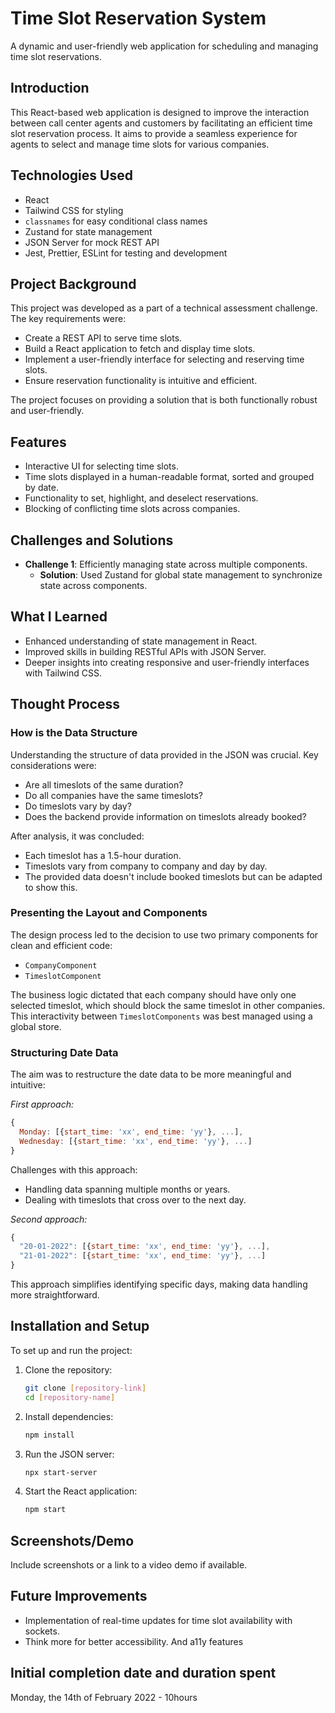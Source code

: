 # Time Slot Reservation System

A dynamic and user-friendly web application for scheduling and managing time slot reservations.

## Introduction

This React-based web application is designed to improve the interaction between call center agents and customers by facilitating an efficient time slot reservation process. It aims to provide a seamless experience for agents to select and manage time slots for various companies.

## Technologies Used

- React
- Tailwind CSS for styling
- `classnames` for easy conditional class names
- Zustand for state management
- JSON Server for mock REST API
- Jest, Prettier, ESLint for testing and development

## Project Background

This project was developed as a part of a technical assessment challenge. The key requirements were:

- Create a REST API to serve time slots.
- Build a React application to fetch and display time slots.
- Implement a user-friendly interface for selecting and reserving time slots.
- Ensure reservation functionality is intuitive and efficient.

The project focuses on providing a solution that is both functionally robust and user-friendly.

## Features

- Interactive UI for selecting time slots.
- Time slots displayed in a human-readable format, sorted and grouped by date.
- Functionality to set, highlight, and deselect reservations.
- Blocking of conflicting time slots across companies.

## Challenges and Solutions

- **Challenge 1**: Efficiently managing state across multiple components.
  - **Solution**: Used Zustand for global state management to synchronize state across components.

## What I Learned

- Enhanced understanding of state management in React.
- Improved skills in building RESTful APIs with JSON Server.
- Deeper insights into creating responsive and user-friendly interfaces with Tailwind CSS.

## Thought Process

### How is the Data Structure

Understanding the structure of data provided in the JSON was crucial. Key considerations were:

- Are all timeslots of the same duration?
- Do all companies have the same timeslots?
- Do timeslots vary by day?
- Does the backend provide information on timeslots already booked?

After analysis, it was concluded:

- Each timeslot has a 1.5-hour duration.
- Timeslots vary from company to company and day by day.
- The provided data doesn't include booked timeslots but can be adapted to show this.

### Presenting the Layout and Components

The design process led to the decision to use two primary components for clean and efficient code:

- `CompanyComponent`
- `TimeslotComponent`

The business logic dictated that each company should have only one selected timeslot, which should block the same timeslot in other companies. This interactivity between `TimeslotComponents` was best managed using a global store.

### Structuring Date Data

The aim was to restructure the date data to be more meaningful and intuitive:

_First approach:_

```js
{
  Monday: [{start_time: 'xx', end_time: 'yy'}, ...],
  Wednesday: [{start_time: 'xx', end_time: 'yy'}, ...]
}
```

Challenges with this approach:

- Handling data spanning multiple months or years.
- Dealing with timeslots that cross over to the next day.

_Second approach:_

```js
{
  "20-01-2022": [{start_time: 'xx', end_time: 'yy'}, ...],
  "21-01-2022": [{start_time: 'xx', end_time: 'yy'}, ...]
}
```

This approach simplifies identifying specific days, making data handling more straightforward.

## Installation and Setup

To set up and run the project:

1. Clone the repository:
   ```bash
   git clone [repository-link]
   cd [repository-name]
   ```
2. Install dependencies:
   ```bash
   npm install
   ```
3. Run the JSON server:
   ```bash
   npx start-server
   ```
4. Start the React application:
   ```bash
   npm start
   ```

## Screenshots/Demo

Include screenshots or a link to a video demo if available.

## Future Improvements

- Implementation of real-time updates for time slot availability with sockets.
- Think more for better accessibility. And a11y features

## Initial completion date and duration spent

Monday, the 14th of February 2022 - 10hours

